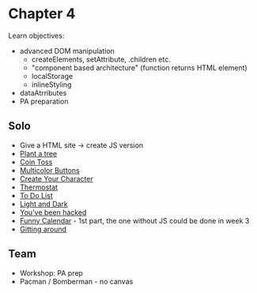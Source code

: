 # Chapter 4
Learn objectives:
* advanced DOM manipulation 
  * createElements, setAttribute, .children etc.
  * "component based architecture" (function returns HTML element)
  * localStorage
  * inlineStyling
* dataAtrributes
* PA preparation
## Solo
* Give a HTML site -> create JS version
* [Plant a tree](https://journey.code.cool/v2/learn/courses/952/modules/7552/units/8/SOLO/15104)
* [Coin Toss](https://journey.code.cool/v2/learn/courses/952/modules/7552/units/13/SOLO/35952)
* [Multicolor Buttons](https://journey.code.cool/v2/learn/courses/952/modules/7552/units/13/SOLO/15138)
* [Create Your Character](https://journey.code.cool/v2/learn/courses/952/modules/7552/units/13/SOLO/15685)
* [Thermostat](https://journey.code.cool/v2/learn/courses/952/modules/7552/units/9/SOLO/27802)
* [To Do List](https://journey.code.cool/v2/learn/courses/952/modules/7552/units/13/SOLO/15128)
* [Light and Dark](https://journey.code.cool/v2/learn/courses/952/modules/7552/units/13/SOLO/15035)
* [You've been hacked](https://journey.code.cool/v2/learn/courses/952/modules/7552/units/13)
* [Funny Calendar](https://journey.code.cool/v2/learn/courses/952/modules/7552/units/15/SOLO/32103) - 1st part, the one without JS could be done in week 3
* [Gitting around](https://journey.code.cool/v2/learn/courses/952/modules/7552/units/17/SOLO/24752)
## Team
* Workshop: PA prep
* Pacman / Bomberman - no canvas
